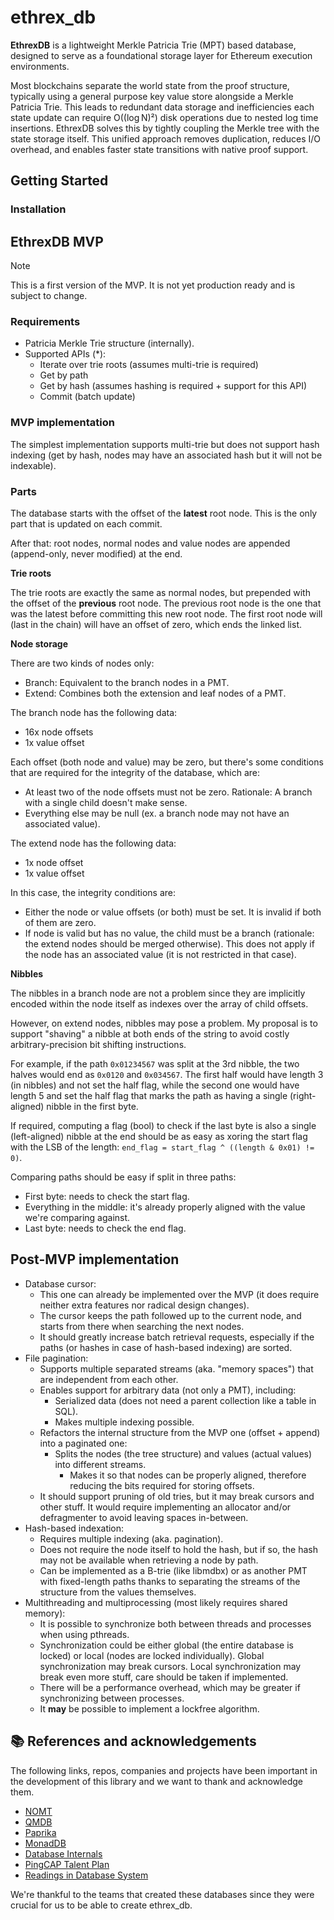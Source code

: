 # ethrex_db

**EthrexDB** is a lightweight Merkle Patricia Trie (MPT) based database, designed to serve as a foundational storage layer for Ethereum execution environments.

Most blockchains separate the world state from the proof structure, typically using a general purpose key value store alongside a Merkle Patricia Trie. This leads to redundant data storage and inefficiencies each state update can require O((log N)²) disk operations due to nested log time insertions. EthrexDB solves this by tightly coupling the Merkle tree with the state storage itself. This unified approach removes duplication, reduces I/O overhead, and enables faster state transitions with native proof support.

## Getting Started

### Installation

## EthrexDB MVP

> [!NOTE]
> This is a first version of the MVP. It is not yet production ready and is subject to change.

### Requirements

- Patricia Merkle Trie structure (internally).
- Supported APIs (\*):
    - Iterate over trie roots (assumes multi-trie is required)
    - Get by path
    - Get by hash (assumes hashing is required + support for this API)
    - Commit (batch update)

### MVP implementation

The simplest implementation supports multi-trie but does not support hash indexing (get by hash, nodes may have an associated hash but it will not be indexable).

### Parts

The database starts with the offset of the **latest** root node. This is the only part that is updated on each commit.

After that: root nodes, normal nodes and value nodes are appended (append-only, never modified) at the end.

**Trie roots**

The trie roots are exactly the same as normal nodes, but prepended with the offset of the **previous** root node. The previous root node is the one that was the latest before committing this new root node. The first root node will (last in the chain) will have an offset of zero, which ends the linked list.

**Node storage**

There are two kinds of nodes only:

- Branch: Equivalent to the branch nodes in a PMT.
- Extend: Combines both the extension and leaf nodes of a PMT.

The branch node has the following data:

- 16x node offsets
- 1x value offset

Each offset (both node and value) may be zero, but there's some conditions that are required for the integrity of the database, which are:

- At least two of the node offsets must not be zero. Rationale: A branch with a single child doesn't make sense.
- Everything else may be null (ex. a branch node may not have an associated value).

The extend node has the following data:

- 1x node offset
- 1x value offset

In this case, the integrity conditions are:

- Either the node or value offsets (or both) must be set. It is invalid if both of them are zero.
- If node is valid but has no value, the child must be a branch (rationale: the extend nodes should be merged otherwise). This does not apply if the node has an associated value (it is not restricted in that case).

**Nibbles**

The nibbles in a branch node are not a problem since they are implicitly encoded within the node itself as indexes over the array of child offsets.

However, on extend nodes, nibbles may pose a problem. My proposal is to support "shaving" a nibble at both ends of the string to avoid costly arbitrary-precision bit shifting instructions.

For example, if the path `0x01234567` was split at the 3rd nibble, the two halves would end as `0x0120` and `0x034567`. The first half would have length 3 (in nibbles) and not set the half flag, while the second one would have length 5 and set the half flag that marks the path as having a single (right-aligned) nibble in the first byte.

If required, computing a flag (bool) to check if the last byte is also a single (left-aligned) nibble at the end should be as easy as xoring the start flag with the LSB of the length: `end_flag = start_flag ^ ((length & 0x01) != 0)`.

Comparing paths should be easy if split in three paths:

- First byte: needs to check the start flag.
- Everything in the middle: it's already properly aligned with the value we're comparing against.
- Last byte: needs to check the end flag.

## Post-MVP implementation

- Database cursor:
    - This one can already be implemented over the MVP (it does require neither extra features nor radical design changes).
    - The cursor keeps the path followed up to the current node, and starts from there when searching the next nodes.
    - It should greatly increase batch retrieval requests, especially if the paths (or hashes in case of hash-based indexing) are sorted.
- File pagination:
    - Supports multiple separated streams (aka. "memory spaces") that are independent from each other.
    - Enables support for arbitrary data (not only a PMT), including:
        - Serialized data (does not need a parent collection like a table in SQL).
        - Makes multiple indexing possible.
    - Refactors the internal structure from the MVP one (offset + append) into a paginated one:
        - Splits the nodes (the tree structure) and values (actual values) into different streams.
            - Makes it so that nodes can be properly aligned, therefore reducing the bits required for storing offsets.
    - It should support pruning of old tries, but it may break cursors and other stuff. It would require implementing an allocator and/or defragmenter to avoid leaving spaces in-between.
- Hash-based indexation:
    - Requires multiple indexing (aka. pagination).
    - Does not require the node itself to hold the hash, but if so, the hash may not be available when retrieving a node by path.
    - Can be implemented as a B-trie (like libmdbx) or as another PMT with fixed-length paths thanks to separating the streams of the structure from the values themselves.
- Multithreading and multiprocessing (most likely requires shared memory):
    - It is possible to synchronize both between threads and processes when using pthreads.
    - Synchronization could be either global (the entire database is locked) or local (nodes are locked individually). Global synchronization may break cursors. Local synchronization may break even more stuff, care should be taken if implemented.
    - There will be a performance overhead, which may be greater if synchronizing between processes.
    - It **may** be possible to implement a lockfree algorithm.

## 📚 References and acknowledgements
The following links, repos, companies and projects have been important in the development of this library and we want to thank and acknowledge them.

- [NOMT](https://github.com/thrumdev/nomt)
- [QMDB](https://github.com/LayerZero-Labs/qmdb)
- [Paprika](https://github.com/NethermindEth/Paprika)
- [MonadDB](https://docs.monad.xyz/monad-arch/execution/monaddb)
- [Database Internals](https://www.databass.dev/)
- [PingCAP Talent Plan](https://github.com/pingcap/talent-plan)
- [Readings in Database System](http://www.redbook.io/)

We're thankful to the teams that created these databases since they were crucial for us to be able to create ethrex_db.
